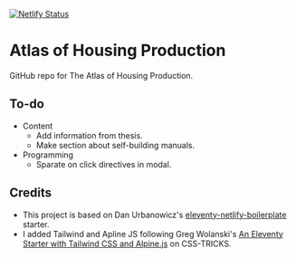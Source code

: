 [![Netlify Status](https://api.netlify.com/api/v1/badges/bbf28a84-4bdb-407b-a2fa-32628d27fa3d/deploy-status)](https://app.netlify.com/sites/eleventy-netlify-boilerplate/deploys)

# Atlas of Housing Production 

GitHub repo for The Atlas of Housing Production.

## To-do

- Content
  - Add information from thesis.
  - Make section about self-building manuals.
- Programming
  - Sparate on click directives in modal.

## Credits

- This project is based on Dan Urbanowicz's [eleventy-netlify-boilerplate](https://github.com/danurbanowicz/eleventy-netlify-boilerplate) starter.
- I added Tailwind and Apline JS following Greg Wolanski's [An Eleventy Starter with Tailwind CSS and Alpine.js](https://css-tricks.com/eleventy-starter-with-tailwind-css-alpine-js/) on CSS-TRICKS.